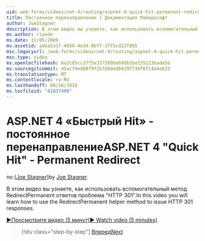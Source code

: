 ```yaml
---
uid: web-forms/videos/net-4/routing/aspnet-4-quick-hit-permanent-redirect
title: Постоянное перенаправление | Документация Майкрософт
author: JoeStagner
description: В этом видео вы узнаете, как использовать вспомогательный метод RedirectPermanent ответов проблема "HTTP 301".
ms.author: riande
ms.date: 11/05/2009
ms.assetid: adea2a1f-4650-4e3d-8bff-3ff5cd22f895
msc.legacyurl: /web-forms/videos/net-4/routing/aspnet-4-quick-hit-permanent-redirect
msc.type: video
ms.openlocfilehash: 6a2c05cc3775e317269be69db1be235223eada5b
ms.sourcegitcommit: 45ac74e400f9f2b7dbded66297730f6f14a4eb25
ms.translationtype: MT
ms.contentlocale: ru-RU
ms.lasthandoff: 08/16/2018
ms.locfileid: "41837490"
---
```

<a name="aspnet-4-quick-hit---permanent-redirect"></a><span data-ttu-id="f2e99-103">ASP.NET 4 «Быстрый Hit» - постоянное перенаправление</span><span class="sxs-lookup"><span data-stu-id="f2e99-103">ASP.NET 4 "Quick Hit" - Permanent Redirect</span></span>
====================
<span data-ttu-id="f2e99-104">по [(Joe Stagner)](https://github.com/JoeStagner)</span><span class="sxs-lookup"><span data-stu-id="f2e99-104">by [Joe Stagner](https://github.com/JoeStagner)</span></span>

<span data-ttu-id="f2e99-105">В этом видео вы узнаете, как использовать вспомогательный метод RedirectPermanent ответов проблема "HTTP 301".</span><span class="sxs-lookup"><span data-stu-id="f2e99-105">In this video you will learn how to use the RedirectPermanent helper method to issue HTTP 301 responses.</span></span> 

[<span data-ttu-id="f2e99-106">&#9654;Просмотрите видео (5 минут)</span><span class="sxs-lookup"><span data-stu-id="f2e99-106">&#9654; Watch video (5 minutes)</span></span>](https://channel9.msdn.com/Blogs/ASP-NET-Site-Videos/aspnet-4-quick-hit-permanent-redirect)

> [!div class="step-by-step"]
> [<span data-ttu-id="f2e99-107">Вперед</span><span class="sxs-lookup"><span data-stu-id="f2e99-107">Next</span></span>](aspnet-4-quick-hit-imperative-webforms-routing.md)
